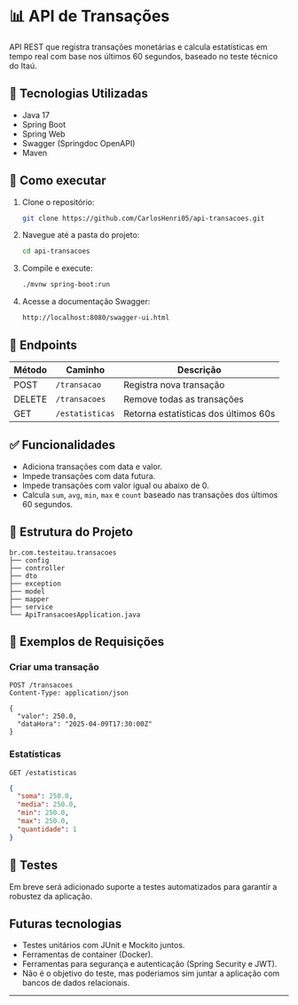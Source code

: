 # 📊 API de Transações

API REST que registra transações monetárias e calcula estatísticas em tempo real com base nos últimos 60 segundos, baseado no teste técnico do Itaú.

## 🔧 Tecnologias Utilizadas

- Java 17  
- Spring Boot  
- Spring Web  
- Swagger (Springdoc OpenAPI)  
- Maven

## 🚀 Como executar

1. Clone o repositório:

   ```bash
   git clone https://github.com/CarlosHenri05/api-transacoes.git
   ```

2. Navegue até a pasta do projeto:

   ```bash
   cd api-transacoes
   ```

3. Compile e execute:

   ```bash
   ./mvnw spring-boot:run
   ```

4. Acesse a documentação Swagger:

   ```
   http://localhost:8080/swagger-ui.html
   ```

## 📌 Endpoints

| Método | Caminho                    | Descrição                           |
|--------|----------------------------|-------------------------------------|
| POST   | `/transacao`               | Registra nova transação             |
| DELETE | `/transacoes`              | Remove todas as transações          |
| GET    | `/estatisticas`            | Retorna estatísticas dos últimos 60s|

## ✅ Funcionalidades

- Adiciona transações com data e valor.
- Impede transações com data futura.
- Impede transações com valor igual ou abaixo de 0.
- Calcula `sum`, `avg`, `min`, `max` e `count` baseado nas transações dos últimos 60 segundos. 

## 📁 Estrutura do Projeto

```
br.com.testeitau.transacoes
├── config 
├── controller
├── dto
├── exception
├── model
├── mapper
├── service
└── ApiTransacoesApplication.java
```

## 📄 Exemplos de Requisições

### Criar uma transação

```http
POST /transacoes
Content-Type: application/json

{
  "valor": 250.0,
  "dataHora": "2025-04-09T17:30:00Z"
}
```

### Estatísticas

```http
GET /estatisticas
```

```json
{
  "soma": 250.0,
  "media": 250.0,
  "min": 250.0,
  "max": 250.0,
  "quantidade": 1
}
```

## 🧪 Testes

Em breve será adicionado suporte a testes automatizados para garantir a robustez da aplicação.

## Futuras tecnologias 

- Testes unitários com JUnit e Mockito juntos.
- Ferramentas de container (Docker).
- Ferramentas para segurança e autenticação (Spring Security e JWT).
- Não é o objetivo do teste, mas poderiamos sim juntar a aplicação com bancos de dados relacionais. 


---
